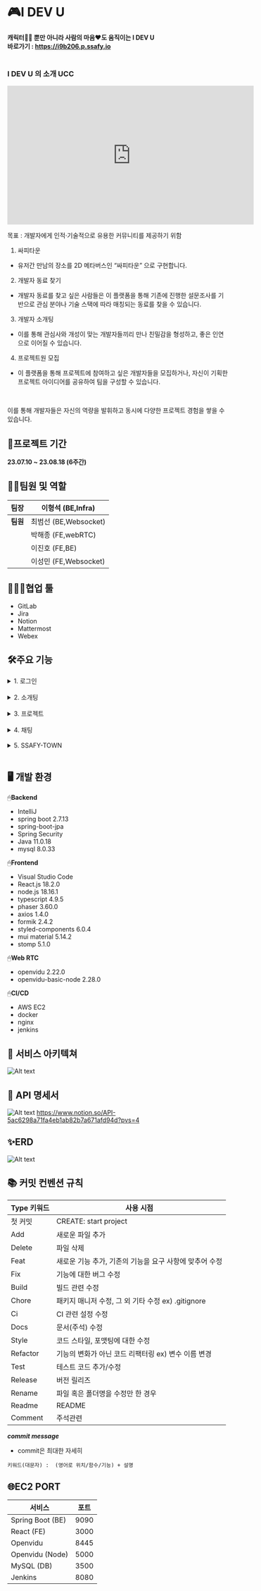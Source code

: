 # 🎮I DEV U
**캐릭터🧝‍♂️ 뿐만 아니라 사람의 마음❤️도 움직이는 I DEV U**<br>
**바로가기 : https://i9b206.p.ssafy.io**
<br><br>

### I DEV U 의 소개 UCC

<iframe width="560" height="315" src="https://www.youtube.com/embed/t0qLK7M8DDA" frameborder="0" allowfullscreen></iframe>

목표 : 개발자에게 인적·기술적으로 유용한 커뮤니티를 제공하기 위함

1. 싸피타운

 - 유저간 만남의 장소를 2D 메타버스인 “싸피타운” 으로 구현합니다. 

2. 개발자 동료 찾기

 - 개발자 동료를 찾고 싶은 사람들은 이 플랫폼을 통해 기존에 진행한 설문조사를 기반으로 관심 분야나 기술 스택에 따라 매칭되는 동료를 찾을 수 있습니다. 

3. 개발자 소개팅

 - 이를 통해 관심사와 개성이 맞는 개발자들끼리 만나 친밀감을 형성하고, 좋은 인연으로 이어질 수 있습니다.

4. 프로젝트원 모집

 - 이 플랫폼을 통해 프로젝트에 참여하고 싶은 개발자들을 모집하거나, 자신이 기획한 프로젝트 아이디어를 공유하여 팀을 구성할 수 있습니다.

 <br>

이를 통해 개발자들은 자신의 역량을 발휘하고 동시에 다양한 프로젝트 경험을 쌓을 수 있습니다.

## 📅프로젝트 기간

**23.07.10 ~ 23.08.18 (6주간)**

## 🧝‍♂️팀원 및 역할

| **팀장** | 이형석 (BE,Infra)   |
|----------|---------------------|
| **팀원** | 최범선 (BE,Websocket) |
|          | 박해종 (FE,webRTC)  |
|          | 이진호 (FE,BE)     |
|          | 이성민 (FE,Websocket) |

## 👨‍👩‍👧협업 툴

- GitLab
- Jira
- Notion
- Mattermost
- Webex



## 🛠️주요 기능

<details>
<summary>1. 로그인</summary>

![Alt text](readme사진/image-3.png)
![Alt text](readme사진/image-21.png)
![Alt text](readme사진/image-22.png)
</details></br>

<details>
<summary>2. 소개팅</summary>

![Alt text](readme사진/image-4.png)
![Alt text](readme사진/image-7.png)
![Alt text](readme사진/image-6.png)
</details></br>

<details>
<summary>3. 프로젝트</summary>
![Alt text](readme사진/image-8.png)
![Alt text](readme사진/image-9.png)
![Alt text](readme사진/image-10.png)
![Alt text](readme사진/image-11.png)
</details></br>

<details>
<summary>4. 채팅</summary>
![Alt text](readme사진/image-12.png)
![Alt text](readme사진/image-13.png)
![Alt text](readme사진/image-14.png)
</details></br>

<details>
<summary>5. SSAFY-TOWN</summary>
![Alt text](readme사진/image-15.png)
![Alt text](readme사진/image-20.png)
![Alt text](readme사진/image-16.png)
![Alt text](readme사진/image-17.png)
![Alt text](readme사진/image-18.png)
![Alt text](readme사진/image-19.png)
</details></br>

## 🖥️ 개발 환경

🖱**Backend**

- IntelliJ
- spring boot 2.7.13
- spring-boot-jpa
- Spring Security
- Java 11.0.18
- mysql 8.0.33

🖱**Frontend**

- Visual Studio Code
- React.js 18.2.0
- node.js 18.16.1
- typescript 4.9.5
- phaser 3.60.0
- axios 1.4.0
- formik 2.4.2
- styled-components 6.0.4
- mui material 5.14.2
- stomp 5.1.0

🖱**Web RTC**

- openvidu 2.22.0
- openvidu-basic-node 2.28.0

🖱**CI/CD**

- AWS EC2
- docker
- nginx
- jenkins

## 🔧 서비스 아키텍쳐

![Alt text](readme사진/image-23.png)

## 📑 API 명세서

![Alt text](readme사진/image-2.png)
https://www.notion.so/API-5ac6298a71fa4eb1ab82b7a671afd94d?pvs=4

## ✨ERD

![Alt text](readme사진/image.png)

## 📚 커밋 컨벤션 규칙

| Type 키워드 | 사용 시점 |
| --- | --- |
| 첫 커밋 | CREATE: start project |
| Add | 새로운 파일 추가 |
| Delete | 파일 삭제 |
| Feat | 새로운 기능 추가, 기존의 기능을 요구 사항에 맞추어 수정 |
| Fix | 기능에 대한 버그 수정 |
| Build | 빌드 관련 수정 |
| Chore | 패키지 매니저 수정, 그 외 기타 수정 ex) .gitignore |
| Ci | CI 관련 설정 수정 |
| Docs | 문서(주석) 수정 |
| Style | 코드 스타일, 포맷팅에 대한 수정 |
| Refactor | 기능의 변화가 아닌 코드 리팩터링 ex) 변수 이름 변경 |
| Test | 테스트 코드 추가/수정 |
| Release | 버전 릴리즈 |
| Rename | 파일 혹은 폴더명을 수정만 한 경우 |
| Readme | README |
| Comment | 주석관련 |

 ***commit message***
  - commit은 최대한 자세히

`키워드(대문자) :  (영어로 위치/함수/기능) + 설명`

## 🌐EC2 PORT

| 서비스               | 포트  |
|---------------------|-------|
| Spring Boot (BE)    | 9090  |
| React (FE)          | 3000  |
| Openvidu             | 8445  |
| Openvidu (Node)     | 5000  |
| MySQL (DB)          | 3500  |
| Jenkins             | 8080  |


